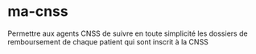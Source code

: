 # ma-cnss
 Permettre aux agents CNSS de suivre en toute simplicité les dossiers de remboursement de chaque patient qui sont inscrit à la CNSS
